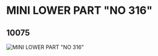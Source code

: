 # MINI LOWER PART "NO 316"
## 10075
![MINI LOWER PART "NO 316"](https://lc-www-live-s.legocdn.com/media/bricks/5/2/6000440.jpg)